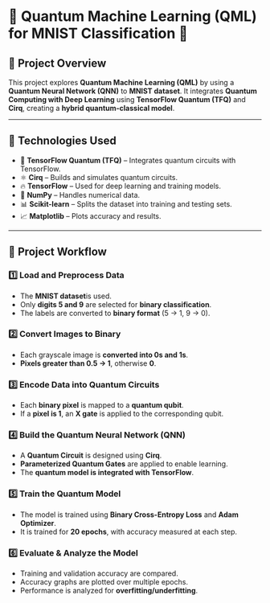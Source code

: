 # 📌 Quantum Machine Learning (QML) for MNIST Classification 🚀  

## 📖 Project Overview  
This project explores **Quantum Machine Learning (QML)** by using a **Quantum Neural Network (QNN)** to **MNIST dataset**. It integrates **Quantum Computing with Deep Learning** using **TensorFlow Quantum (TFQ)** and **Cirq**, creating a **hybrid quantum-classical model**.  

---

## 📌 Technologies Used  
- 🧠 **TensorFlow Quantum (TFQ)** – Integrates quantum circuits with TensorFlow.  
- ⚛️ **Cirq** – Builds and simulates quantum circuits.  
- 🔥 **TensorFlow** – Used for deep learning and training models.  
- 🔢 **NumPy** – Handles numerical data.  
- 📊 **Scikit-learn** – Splits the dataset into training and testing sets.  
- 📈 **Matplotlib** – Plots accuracy and results.  

---

## 📌 Project Workflow  

### 1️⃣ Load and Preprocess Data  
- The **MNIST dataset**is used.  
- Only **digits 5 and 9** are selected for **binary classification**.  
- The labels are converted to **binary format** (5 → 1, 9 → 0).  

### 2️⃣ Convert Images to Binary  
- Each grayscale image is **converted into 0s and 1s**.  
- **Pixels greater than 0.5 → 1**, otherwise **0**.  

### 3️⃣ Encode Data into Quantum Circuits  
- Each **binary pixel** is mapped to a **quantum qubit**.  
- If a **pixel is 1**, an **X gate** is applied to the corresponding qubit.  

### 4️⃣ Build the Quantum Neural Network (QNN)  
- A **Quantum Circuit** is designed using **Cirq**.  
- **Parameterized Quantum Gates** are applied to enable learning.  
- The **quantum model is integrated with TensorFlow**.  

### 5️⃣ Train the Quantum Model  
- The model is trained using **Binary Cross-Entropy Loss** and **Adam Optimizer**.  
- It is trained for **20 epochs**, with accuracy measured at each step.  

### 6️⃣ Evaluate & Analyze the Model  
- Training and validation accuracy are compared.  
- Accuracy graphs are plotted over multiple epochs.  
- Performance is analyzed for **overfitting/underfitting**.  
 
